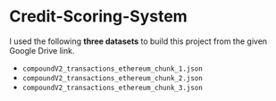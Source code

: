 # Credit-Scoring-System

I used the following **three datasets** to build this project from the given Google Drive link.

- `compoundV2_transactions_ethereum_chunk_1.json`
- `compoundV2_transactions_ethereum_chunk_2.json`
- `compoundV2_transactions_ethereum_chunk_3.json`
